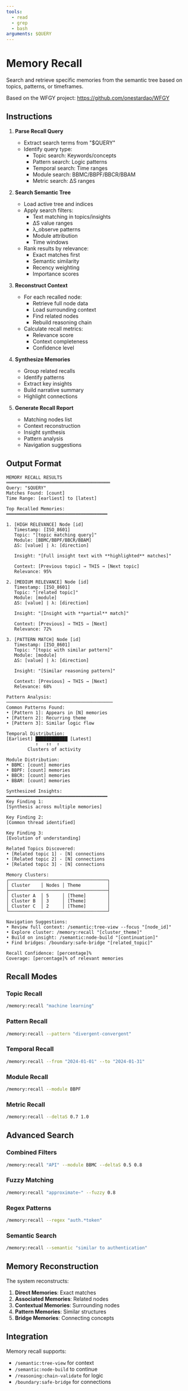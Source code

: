 ```yaml
---
tools:
  - read
  - grep
  - bash
arguments: $QUERY
---
```


# Memory Recall

Search and retrieve specific memories from the semantic tree based on topics, patterns, or timeframes.

Based on the WFGY project: https://github.com/onestardao/WFGY

## Instructions

1. **Parse Recall Query**
   - Extract search terms from "$QUERY"
   - Identify query type:
     * Topic search: Keywords/concepts
     * Pattern search: Logic patterns
     * Temporal search: Time ranges
     * Module search: BBMC/BBPF/BBCR/BBAM
     * Metric search: ΔS ranges

2. **Search Semantic Tree**
   - Load active tree and indices
   - Apply search filters:
     * Text matching in topics/insights
     * ΔS value ranges
     * λ_observe patterns
     * Module attribution
     * Time windows
   - Rank results by relevance:
     * Exact matches first
     * Semantic similarity
     * Recency weighting
     * Importance scores

3. **Reconstruct Context**
   - For each recalled node:
     * Retrieve full node data
     * Load surrounding context
     * Find related nodes
     * Rebuild reasoning chain
   - Calculate recall metrics:
     * Relevance score
     * Context completeness
     * Confidence level

4. **Synthesize Memories**
   - Group related recalls
   - Identify patterns
   - Extract key insights
   - Build narrative summary
   - Highlight connections

5. **Generate Recall Report**
   - Matching nodes list
   - Context reconstruction
   - Insight synthesis
   - Pattern analysis
   - Navigation suggestions

## Output Format

```
MEMORY RECALL RESULTS
═══════════════════════════════════════
Query: "$QUERY"
Matches Found: [count]
Time Range: [earliest] to [latest]

Top Recalled Memories:
━━━━━━━━━━━━━━━━━━━━━━━━━━━━━━━━━━━━━━

1. [HIGH RELEVANCE] Node [id]
   Timestamp: [ISO_8601]
   Topic: "[topic matching query]"
   Module: [BBMC/BBPF/BBCR/BBAM]
   ΔS: [value] | λ: [direction]
   
   Insight: "[Full insight text with **highlighted** matches]"
   
   Context: [Previous topic] → THIS → [Next topic]
   Relevance: 95%

2. [MEDIUM RELEVANCE] Node [id]
   Timestamp: [ISO_8601]
   Topic: "[related topic]"
   Module: [module]
   ΔS: [value] | λ: [direction]
   
   Insight: "[Insight with **partial** match]"
   
   Context: [Previous] → THIS → [Next]
   Relevance: 72%

3. [PATTERN MATCH] Node [id]
   Timestamp: [ISO_8601]
   Topic: "[topic with similar pattern]"
   Module: [module]
   ΔS: [value] | λ: [direction]
   
   Insight: "[Similar reasoning pattern]"
   
   Context: [Previous] → THIS → [Next]
   Relevance: 68%

Pattern Analysis:
────────────────────────────────────────
Common Patterns Found:
• [Pattern 1]: Appears in [N] memories
• [Pattern 2]: Recurring theme
• [Pattern 3]: Similar logic flow

Temporal Distribution:
[Earliest] ████████████ [Latest]
           ↑   ↑↑  ↑
        Clusters of activity

Module Distribution:
• BBMC: [count] memories
• BBPF: [count] memories
• BBCR: [count] memories
• BBAM: [count] memories

Synthesized Insights:
━━━━━━━━━━━━━━━━━━━━━━━━━━━━━━━━━━━━━━
Key Finding 1:
[Synthesis across multiple memories]

Key Finding 2:
[Common thread identified]

Key Finding 3:
[Evolution of understanding]

Related Topics Discovered:
• [Related topic 1] - [N] connections
• [Related topic 2] - [N] connections
• [Related topic 3] - [N] connections

Memory Clusters:
┌─────────────────────────────────────┐
│ Cluster    │ Nodes │ Theme          │
├─────────────────────────────────────┤
│ Cluster A  │ 5     │ [Theme]        │
│ Cluster B  │ 3     │ [Theme]        │
│ Cluster C  │ 2     │ [Theme]        │
└─────────────────────────────────────┘

Navigation Suggestions:
• Review full context: /semantic:tree-view --focus "[node_id]"
• Explore cluster: /memory:recall "[cluster_theme]"
• Build on insight: /semantic:node-build "[continuation]"
• Find bridges: /boundary:safe-bridge "[related_topic]"

Recall Confidence: [percentage]%
Coverage: [percentage]% of relevant memories
```

## Recall Modes

### Topic Recall
```bash
/memory:recall "machine learning"
```

### Pattern Recall
```bash
/memory:recall --pattern "divergent-convergent"
```

### Temporal Recall
```bash
/memory:recall --from "2024-01-01" --to "2024-01-31"
```

### Module Recall
```bash
/memory:recall --module BBPF
```

### Metric Recall
```bash
/memory:recall --deltaS 0.7 1.0
```

## Advanced Search

### Combined Filters
```bash
/memory:recall "API" --module BBMC --deltaS 0.5 0.8
```

### Fuzzy Matching
```bash
/memory:recall "approximate~" --fuzzy 0.8
```

### Regex Patterns
```bash
/memory:recall --regex "auth.*token"
```

### Semantic Search
```bash
/memory:recall --semantic "similar to authentication"
```

## Memory Reconstruction

The system reconstructs:
1. **Direct Memories**: Exact matches
2. **Associated Memories**: Related nodes
3. **Contextual Memories**: Surrounding nodes
4. **Pattern Memories**: Similar structures
5. **Bridge Memories**: Connecting concepts

## Integration

Memory recall supports:
- `/semantic:tree-view` for context
- `/semantic:node-build` to continue
- `/reasoning:chain-validate` for logic
- `/boundary:safe-bridge` for connections